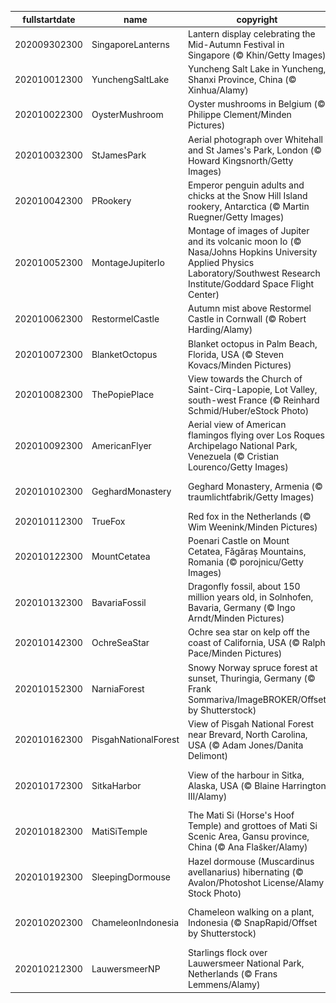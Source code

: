 |fullstartdate|name|copyright|title|image|
|--|--|--|--|--|
202009302300|SingaporeLanterns|Lantern display celebrating the Mid-Autumn Festival in Singapore (© Khin/Getty Images)|A lunar lantern celebration|![](/en-GB/2020/10/202009302300SingaporeLanterns.jpg)|
202010012300|YunchengSaltLake|Yuncheng Salt Lake in Yuncheng, Shanxi Province, China (© Xinhua/Alamy)|Water colours|![](/en-GB/2020/10/202010012300YunchengSaltLake.jpg)|
202010022300|OysterMushroom|Oyster mushrooms in Belgium (© Philippe Clement/Minden Pictures)|Celebrating fabulous fungus|![](/en-GB/2020/10/202010022300OysterMushroom.jpg)|
202010032300|StJamesPark|Aerial photograph over Whitehall and St James's Park, London (© Howard Kingsnorth/Getty Images)|A marathon with a difference|![](/en-GB/2020/10/202010032300StJamesPark.jpg)|
202010042300|PRookery|Emperor penguin adults and chicks at the Snow Hill Island rookery, Antarctica (© Martin Ruegner/Getty Images)|Hey, you at the front!|![](/en-GB/2020/10/202010042300PRookery.jpg)|
202010052300|MontageJupiterIo|Montage of images of Jupiter and its volcanic moon Io (© Nasa/Johns Hopkins University Applied Physics Laboratory/Southwest Research Institute/Goddard Space Flight Center)|Infrared Jupiter, erupting Io|![](/en-GB/2020/10/202010052300MontageJupiterIo.jpg)|
202010062300|RestormelCastle|Autumn mist above Restormel Castle in Cornwall (© Robert Harding/Alamy)|A circle of stone|![](/en-GB/2020/10/202010062300RestormelCastle.jpg)|
202010072300|BlanketOctopus|Blanket octopus in Palm Beach, Florida, USA (© Steven Kovacs/Minden Pictures)|An underwater rainbow|![](/en-GB/2020/10/202010072300BlanketOctopus.jpg)|
202010082300|ThePopiePlace|View towards the Church of Saint-Cirq-Lapopie, Lot Valley, south-west France (© Reinhard Schmid/Huber/eStock Photo)|A cliff-hanging village|![](/en-GB/2020/10/202010082300ThePopiePlace.jpg)|
202010092300|AmericanFlyer|Aerial view of American flamingos flying over Los Roques Archipelago National Park, Venezuela (© Cristian Lourenco/Getty Images)|Birds of a feather|![](/en-GB/2020/10/202010092300AmericanFlyer.jpg)|
202010102300|GeghardMonastery|Geghard Monastery, Armenia (© traumlichtfabrik/Getty Images)|Monastery on the mountain|![](/en-GB/2020/10/202010102300GeghardMonastery.jpg)|
202010112300|TrueFox|Red fox in the Netherlands (© Wim Weenink/Minden Pictures)|Fox in the marsh|![](/en-GB/2020/10/202010112300TrueFox.jpg)|
202010122300|MountCetatea|Poenari Castle on Mount Cetatea, Făgăraș Mountains, Romania (© porojnicu/Getty Images)|Dracula’s castle?|![](/en-GB/2020/10/202010122300MountCetatea.jpg)|
202010132300|BavariaFossil|Dragonfly fossil, about 150 million years old, in Solnhofen, Bavaria, Germany (© Ingo Arndt/Minden Pictures)|Making an impression|![](/en-GB/2020/10/202010132300BavariaFossil.jpg)|
202010142300|OchreSeaStar|Ochre sea star on kelp off the coast of California, USA (© Ralph Pace/Minden Pictures)|Hitching a ride|![](/en-GB/2020/10/202010142300OchreSeaStar.jpg)|
202010152300|NarniaForest|Snowy Norway spruce forest at sunset, Thuringia, Germany (© Frank Sommariva/ImageBROKER/Offset by Shutterstock)|Narnia turns 70|![](/en-GB/2020/10/202010152300NarniaForest.jpg)|
202010162300|PisgahNationalForest|View of Pisgah National Forest near Brevard, North Carolina, USA (© Adam Jones/Danita Delimont)|A sea of clouds rolls in|![](/en-GB/2020/10/202010162300PisgahNationalForest.jpg)|
202010172300|SitkaHarbor|View of the harbour in Sitka, Alaska, USA (© Blaine Harrington III/Alamy)|When Russia owned Alaska…|![](/en-GB/2020/10/202010172300SitkaHarbor.jpg)|
202010182300|MatiSiTemple|The Mati Si (Horse's Hoof Temple) and grottoes of Mati Si Scenic Area, Gansu province, China (© Ana Flašker/Alamy)|Don’t look down|![](/en-GB/2020/10/202010182300MatiSiTemple.jpg)|
202010192300|SleepingDormouse|Hazel dormouse (Muscardinus avellanarius) hibernating (© Avalon/Photoshot License/Alamy Stock Photo)|Bedding down for winter|![](/en-GB/2020/10/202010192300SleepingDormouse.jpg)|
202010202300|ChameleonIndonesia|Chameleon walking on a plant, Indonesia (© SnapRapid/Offset by Shutterstock)|Does this chameleon look worried?|![](/en-GB/2020/10/202010202300ChameleonIndonesia.jpg)|
202010212300|LauwersmeerNP|Starlings flock over Lauwersmeer National Park, Netherlands (© Frans Lemmens/Alamy)|Moving as one|![](/en-GB/2020/10/202010212300LauwersmeerNP.jpg)|
